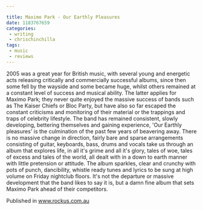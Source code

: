 ```yaml
---

title: Maximo Park - Our Earthly Pleasures
date: 1183767659
categories:
 - writing
 - chrischinchilla
tags: 
 - music 
 - reviews
---
```


2005 was a great year for British music, with several young and energetic acts releasing critically and commercially successful albums, since then some fell by the wayside and some became huge, whilst others remained at a constant level of success and musical ability. The latter applies for Maximo Park; they never quite enjoyed the massive success of bands such as The Kaiser Chiefs or Bloc Party, but have also so far escaped the constant criticisms and monitoring of their material or the trappings and traps of celebrity lifestyle. The band has remained consistent, slowly developing, bettering themselves and gaining experience, 'Our Earthly pleasures' is the culmination of the past few years of beavering away. There is no massive change in direction, fairly bare and sparse arrangements consisting of guitar, keyboards, bass, drums and vocals take us through an album that explores life, in all it's grime and all it's glory, tales of woe, tales of excess and tales of the world, all dealt with in a down to earth manner with little pretension or attitude. The album sparkles, clear and crunchy with pots of punch, dancibility, whistle ready tunes and lyrics to be sung at high volume on Friday nightclub floors. It's not the departure or massive development that the band likes to say it is, but a damn fine album that sets Maximo Park ahead of their competitors.

Published in www.rockus.com.au
